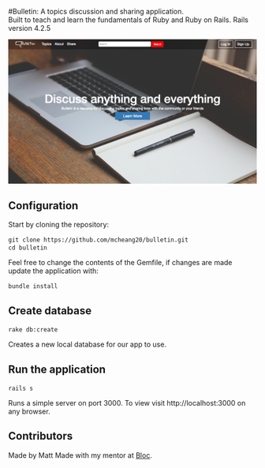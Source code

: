#Bulletin: A topics discussion and sharing application.  
Built to teach and learn the fundamentals of Ruby and Ruby on Rails.
Rails version 4.2.5

![](https://github.com/mcheang20/mcheang20.github.io/blob/master/img/bulletin.png)

## Configuration

Start by cloning the repository:
```
git clone https://github.com/mcheang20/bulletin.git
cd bulletin
```
Feel free to change the contents of the Gemfile, if changes are made update the application with:
```
bundle install
```
## Create database
```
rake db:create
```
Creates a new local database for our app to use.
## Run the application
```
rails s
```
Runs a simple server on port 3000. To view visit http://localhost:3000 on any browser.

## Contributors

Made by Matt
Made with my mentor at [Bloc](http://bloc.io).

